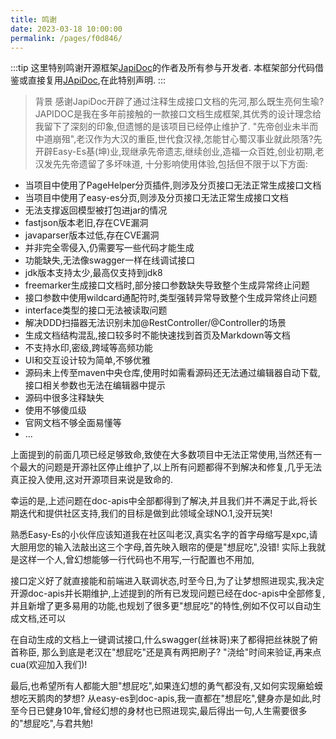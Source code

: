 ```yaml
---
title: 鸣谢
date: 2023-03-18 10:00:00
permalink: /pages/f0d846/
---
```

:::tip
这里特别鸣谢开源框架[JapiDoc](https://japidocs.agilestudio.cn/#/)的作者及所有参与开发者.
本框架部分代码借鉴或直接复用[JApiDoc](https://japidocs.agilestudio.cn/#/),在此特别声明.
:::

> 背景
感谢JapiDoc开辟了通过注释生成接口文档的先河,那么既生亮何生瑜?JAPIDOC是我在多年前接触的一款接口文档生成框架,其优秀的设计理念给我留下了深刻的印象,但遗憾的是该项目已经停止维护了.
"先帝创业未半而中道崩殂",老汉作为大汉的重臣,世代食汉禄,怎能甘心蜀汉事业就此陨落?先开辟Easy-Es基(坤)业,现继承先帝遗志,继续创业,造福一众百姓,创业初期,老汉发先先帝遗留了多坏味道,
十分影响使用体验,包括但不限于以下方面:

- 当项目中使用了PageHelper分页插件,则涉及分页接口无法正常生成接口文档
- 当项目中使用了easy-es分页,则涉及分页接口无法正常生成接口文档
- 无法支撑返回模型被打包进jar的情况
- fastjson版本老旧,存在CVE漏洞
- javaparser版本过低,存在CVE漏洞
- 并非完全零侵入,仍需要写一些代码才能生成
- 功能缺失,无法像swagger一样在线调试接口
- jdk版本支持太少,最高仅支持到jdk8
- freemarker生成接口文档时,部分接口参数缺失导致整个生成异常终止问题
- 接口参数中使用wildcard通配符时,类型强转异常导致整个生成异常终止问题
- interface类型的接口无法被读取问题
- 解决DDD扫描器无法识别未加@RestController/@Controller的场景
- 生成文档结构混乱,接口较多时不能快速找到首页及Markdown等文档
- 不支持水印,密级,跨域等高频功能
- UI和交互设计较为简单,不够优雅
- 源码未上传至maven中央仓库,使用时如需看源码还无法通过编辑器自动下载,接口相关参数也无法在编辑器中提示
- 源码中很多注释缺失
- 使用不够傻瓜级
- 官网文档不够全面易懂等
- ...

上面提到的前面几项已经足够致命,致使在大多数项目中无法正常使用,当然还有一个最大的问题是开源社区停止维护了,以上所有问题都得不到解决和修复,几乎无法真正投入使用,这对开源项目来说是致命的.

幸运的是,上述问题在doc-apis中全部都得到了解决,并且我们并不满足于此,将长期迭代和提供社区支持,我们的目标是做到此领域全球NO.1,没开玩笑!

熟悉Easy-Es的小伙伴应该知道我在社区叫老汉,真实名字的首字母缩写是xpc,请大胆用您的输入法敲出这三个字母,首先映入眼帘的便是"想屁吃",没错! 实际上我就是这样一个人,曾幻想能够一行代码也不用写,一行配置也不用加,

接口定义好了就直接能和前端进入联调状态,时至今日,为了让梦想照进现实,我决定开源doc-apis并长期维护,上述提到的所有已发现问题已经在doc-apis中全部修复,并且新增了更多易用的功能,也规划了很多更"想屁吃"的特性,例如不仅可以自动生成文档,还可以

在自动生成的文档上一键调试接口,什么swagger(丝袜哥)来了都得把丝袜脱了俯首称臣, 那么到底是老汉在"想屁吃"还是真有两把刷子? "浇给"时间来验证,再来点cua(欢迎加入我们)!

最后,也希望所有人都能大胆"想屁吃",如果连幻想的勇气都没有,又如何实现癞蛤蟆想吃天鹅肉的梦想? 从easy-es到doc-apis,我一直都在"想屁吃",健身亦是如此,时至今日已健身10年,曾经幻想的身材也已照进现实,最后得出一句,人生需要很多的"想屁吃",与君共勉!

